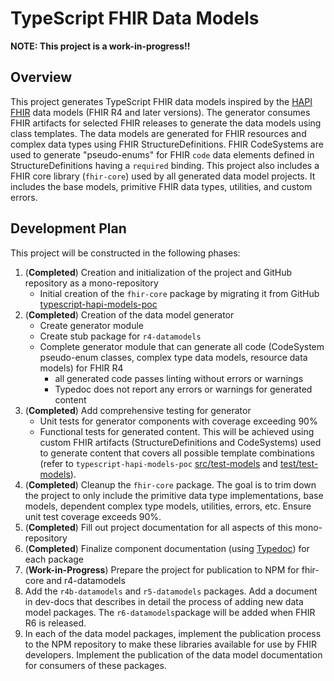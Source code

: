 # TypeScript FHIR Data Models

**NOTE: This project is a work-in-progress!!**

## Overview

This project generates TypeScript FHIR data models inspired by the [HAPI FHIR](https://hapifhir.io/hapi-fhir/docs/model/working_with_resources.html)
data models (FHIR R4 and later versions).
The generator consumes FHIR artifacts for selected FHIR releases to generate the data models using class templates.
The data models are generated for FHIR resources and complex data types using FHIR StructureDefinitions.
FHIR CodeSystems are used to generate "pseudo-enums" for FHIR `code` data elements defined in StructureDefinitions
having a `required` binding.
This project also includes a FHIR core library (`fhir-core`) used by all generated data model projects.
It includes the base models, primitive FHIR data types, utilities, and custom errors.

## Development Plan

This project will be constructed in the following phases:

1. (**Completed**) Creation and initialization of the project and GitHub repository as a mono-repository
   - Initial creation of the `fhir-core` package by migrating it from GitHub [typescript-hapi-models-poc](https://github.com/Paqrat76/typescript-hapi-models-poc/tree/main/src/fhir-core)
2. (**Completed**) Creation of the data model generator
   - Create generator module
   - Create stub package for `r4-datamodels`
   - Complete generator module that can generate all code (CodeSystem pseudo-enum classes, complex type data models,
     resource data models) for FHIR R4
     - all generated code passes linting without errors or warnings
     - Typedoc does not report any errors or warnings for generated content
3. (**Completed**) Add comprehensive testing for generator
   - Unit tests for generator components with coverage exceeding 90%
   - Functional tests for generated content. This will be achieved using custom FHIR artifacts (StructureDefinitions and
     CodeSystems) used to generate content that covers all possible template combinations (refer to `typescript-hapi-models-poc`
     [src/test-models](https://github.com/Paqrat76/typescript-hapi-models-poc/tree/main/src/test-models) and
     [test/test-models](https://github.com/Paqrat76/typescript-hapi-models-poc/tree/main/test/test-models)).
4. (**Completed**) Cleanup the `fhir-core` package. The goal is to trim down the project to only include the primitive data type
   implementations, base models, dependent complex type models, utilities, errors, etc. Ensure unit test coverage
   exceeds 90%.
5. (**Completed**) Fill out project documentation for all aspects of this mono-repository
6. (**Completed**) Finalize component documentation (using [Typedoc](https://typedoc.org/)) for each package
7. (**Work-in-Progress**) Prepare the project for publication to NPM for fhir-core and r4-datamodels
8. Add the `r4b-datamodels` and `r5-datamodels` packages.
   Add a document in dev-docs that describes in detail the process of adding new data model packages.
   The `r6-datamodels`package will be added when FHIR R6 is released.
9. In each of the data model packages, implement the publication process to the NPM repository to make these libraries
   available for use by FHIR developers.
   Implement the publication of the data model documentation for consumers of these packages.
